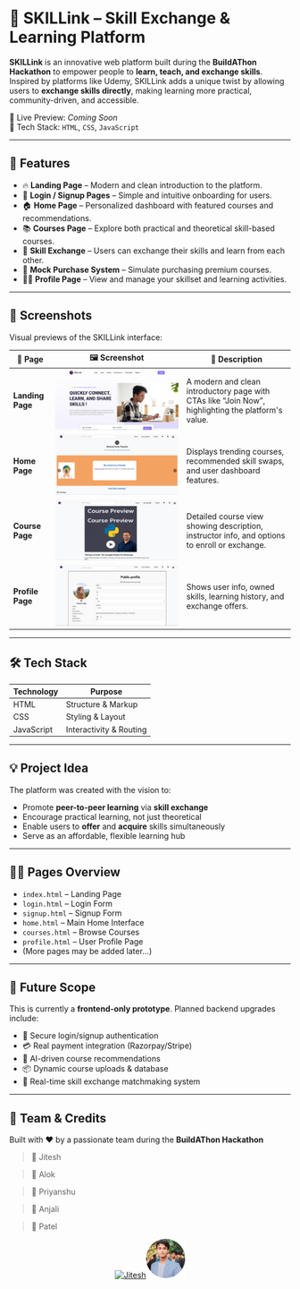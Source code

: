 # 🚀 SKILLink – Skill Exchange & Learning Platform

**SKILLink** is an innovative web platform built during the **BuildAThon Hackathon** to empower people to **learn, teach, and exchange skills**. Inspired by platforms like Udemy, SKILLink adds a unique twist by allowing users to **exchange skills directly**, making learning more practical, community-driven, and accessible.

🔗 Live Preview: _Coming Soon_  
🎯 Tech Stack: `HTML`, `CSS`, `JavaScript`

---

## 🌟 Features

- 🔥 **Landing Page** – Modern and clean introduction to the platform.
- 👤 **Login / Signup Pages** – Simple and intuitive onboarding for users.
- 🏠 **Home Page** – Personalized dashboard with featured courses and recommendations.
- 📚 **Courses Page** – Explore both practical and theoretical skill-based courses.
- 💼 **Skill Exchange** – Users can exchange their skills and learn from each other.
- 🛒 **Mock Purchase System** – Simulate purchasing premium courses.
- 🙋‍♂️ **Profile Page** – View and manage your skillset and learning activities.

---

## 📸 Screenshots

Visual previews of the SKILLink interface:

| 🔸 Page | 🖼️ Screenshot | 📄 Description |
|--------|---------------|----------------|
| **Landing Page** | ![Landing](https://github.com/Jitesh8260/Build-A-Thon-SKILLink-Frontend/blob/main/assets/landing.png) | A modern and clean introductory page with CTAs like “Join Now”, highlighting the platform's value. |
| **Home Page** | ![Home](https://github.com/Jitesh8260/Build-A-Thon-SKILLink-Frontend/blob/main/assets/home.png) | Displays trending courses, recommended skill swaps, and user dashboard features. |
| **Course Page** | ![Course](https://github.com/Jitesh8260/Build-A-Thon-SKILLink-Frontend/blob/main/assets/course.png) | Detailed course view showing description, instructor info, and options to enroll or exchange. |
| **Profile Page** | ![Profile](https://github.com/Jitesh8260/Build-A-Thon-SKILLink-Frontend/blob/main/assets/profile.png) | Shows user info, owned skills, learning history, and exchange offers. |


---

## 🛠️ Tech Stack

| Technology | Purpose                  |
|------------|--------------------------|
| HTML       | Structure & Markup       |
| CSS        | Styling & Layout         |
| JavaScript | Interactivity & Routing  |

---

## 💡 Project Idea

The platform was created with the vision to:
- Promote **peer-to-peer learning** via **skill exchange**
- Encourage practical learning, not just theoretical
- Enable users to **offer** and **acquire** skills simultaneously
- Serve as an affordable, flexible learning hub

---

## 👨‍💻 Pages Overview

- `index.html` – Landing Page  
- `login.html` – Login Form  
- `signup.html` – Signup Form  
- `home.html` – Main Home Interface  
- `courses.html` – Browse Courses  
- `profile.html` – User Profile Page  
- (More pages may be added later…)

---

## 🚧 Future Scope

This is currently a **frontend-only prototype**. Planned backend upgrades include:
- 🔐 Secure login/signup authentication
- 💳 Real payment integration (Razorpay/Stripe)
- 🧠 AI-driven course recommendations
- 📦 Dynamic course uploads & database
- 🔄 Real-time skill exchange matchmaking system

---

## 🤝 Team & Credits

Built with ❤️ by a passionate team during the **BuildAThon Hackathon**  
> 👤 Jitesh  

> 👤 Alok 

> 👤 Priyanshu

> 👤 Anjali

> 👤 Patel
 <p align="center">
  <a href="https://github.com/Jitesh8260"><img src="https://github.com/subham-behera/e-Pariksha/blob/main/assets/Jitesh8260.png" width="70px" alt="Jitesh" /></a><!--
  --><a href="https://github.com/alokrajcse"><img src="https://github.com/alokrajcse/OrbitX/blob/master/SCREENSHOTS_ORBITX/alok.png" width="70px" alt="Alok" /></a><!-- 
   
 </p>
<h3 align="center">Thanks to all Collaborators 💪</h3>
---

## 📄 License

This project is licensed under the [MIT License](LICENSE).

---

## 📬 Contact

For queries or collaboration, reach out via:  
📧 your.email@example.com  
🔗 [LinkedIn](https://linkedin.com/in/yourprofile)

---
